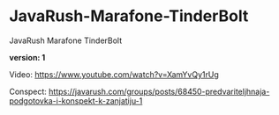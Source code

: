 # JavaRush-Marafone-TinderBolt
JavaRush Marafone TinderBolt


**version: 1**

Video:
https://www.youtube.com/watch?v=XamYvQy1rUg

Conspect:
https://javarush.com/groups/posts/68450-predvariteljhnaja-podgotovka-i-konspekt-k-zanjatiju-1
